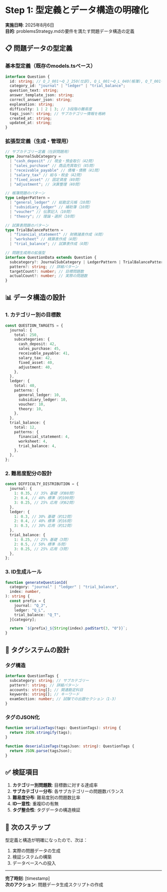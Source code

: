 # Step 1: 型定義とデータ構造の明確化

**実施日時**: 2025年8月6日  
**目的**: problemsStrategy.mdの要件を満たす問題データ構造の定義

## 📋 問題データの型定義

### 基本型定義（既存のmodels.tsベース）

```typescript
interface Question {
  id: string; // Q_J_001〜Q_J_250(仕訳), Q_L_001〜Q_L_040(帳簿), Q_T_001〜Q_T_012(試算表)
  category_id: "journal" | "ledger" | "trial_balance";
  question_text: string;
  answer_template_json: string;
  correct_answer_json: string;
  explanation: string;
  difficulty: 1 | 2 | 3; // 3段階の難易度
  tags_json?: string; // サブカテゴリー情報を格納
  created_at: string;
  updated_at: string;
}
```

### 拡張型定義（生成・管理用）

```typescript
// サブカテゴリー定義（仕訳問題用）
type JournalSubCategory =
  | "cash_deposit" // 現金・預金取引（42問）
  | "sales_purchase" // 商品売買取引（45問）
  | "receivable_payable" // 債権・債務（41問）
  | "salary_tax" // 給与・税金（42問）
  | "fixed_asset" // 固定資産（40問）
  | "adjustment"; // 決算整理（40問）

// 帳簿問題のパターン
type LedgerPattern =
  | "general_ledger" // 総勘定元帳（10問）
  | "subsidiary_ledger" // 補助簿（10問）
  | "voucher" // 伝票記入（10問）
  | "theory"; // 理論・選択（10問）

// 試算表問題のパターン
type TrialBalancePattern =
  | "financial_statement" // 財務諸表作成（4問）
  | "worksheet" // 精算表作成（4問）
  | "trial_balance"; // 試算表作成（4問）

// 問題生成用の拡張型
interface QuestionData extends Question {
  subcategory?: JournalSubCategory | LedgerPattern | TrialBalancePattern;
  pattern?: string; // 詳細パターン
  targetCount?: number; // 目標問題数
  actualCount?: number; // 実際の問題数
}
```

## 📊 データ構造の設計

### 1. カテゴリー別の目標数

```typescript
const QUESTION_TARGETS = {
  journal: {
    total: 250,
    subcategories: {
      cash_deposit: 42,
      sales_purchase: 45,
      receivable_payable: 41,
      salary_tax: 42,
      fixed_asset: 40,
      adjustment: 40,
    },
  },
  ledger: {
    total: 40,
    patterns: {
      general_ledger: 10,
      subsidiary_ledger: 10,
      voucher: 10,
      theory: 10,
    },
  },
  trial_balance: {
    total: 12,
    patterns: {
      financial_statement: 4,
      worksheet: 4,
      trial_balance: 4,
    },
  },
};
```

### 2. 難易度配分の設計

```typescript
const DIFFICULTY_DISTRIBUTION = {
  journal: {
    1: 0.35, // 35% 基礎（約88問）
    2: 0.4, // 40% 標準（約100問）
    3: 0.25, // 25% 応用（約62問）
  },
  ledger: {
    1: 0.3, // 30% 基礎（約12問）
    2: 0.4, // 40% 標準（約16問）
    3: 0.3, // 30% 応用（約12問）
  },
  trial_balance: {
    1: 0.25, // 25% 基礎（3問）
    2: 0.5, // 50% 標準（6問）
    3: 0.25, // 25% 応用（3問）
  },
};
```

### 3. ID生成ルール

```typescript
function generateQuestionId(
  category: "journal" | "ledger" | "trial_balance",
  index: number,
): string {
  const prefix = {
    journal: "Q_J",
    ledger: "Q_L",
    trial_balance: "Q_T",
  }[category];

  return `${prefix}_${String(index).padStart(3, "0")}`;
}
```

## 📝 タグシステムの設計

### タグ構造

```typescript
interface QuestionTags {
  subcategory: string; // サブカテゴリー
  pattern?: string; // 詳細パターン
  accounts: string[]; // 関連勘定科目
  keywords: string[]; // キーワード
  examSection: number; // 試験での出題セクション（1-3）
}
```

### タグのJSON化

```typescript
function serializeTags(tags: QuestionTags): string {
  return JSON.stringify(tags);
}

function deserializeTags(tagsJson: string): QuestionTags {
  return JSON.parse(tagsJson);
}
```

## ✅ 検証項目

1. **カテゴリー別問題数**: 目標数に対する達成率
2. **サブカテゴリー分布**: 各サブカテゴリーの問題数バランス
3. **難易度分布**: 難易度別の問題数比率
4. **ID一意性**: 重複IDの有無
5. **タグ整合性**: タグデータの構造検証

## 🎯 次のステップ

型定義と構造が明確になったので、次は：

1. 実際の問題データの生成
2. 検証システムの構築
3. データベースへの投入

---

**完了時刻**: [timestamp]  
**次のアクション**: 問題データ生成スクリプトの作成
